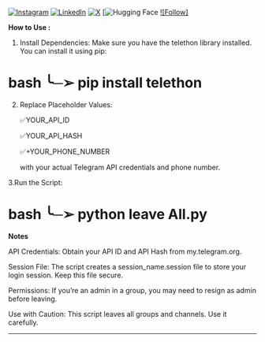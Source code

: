 [![Instagram](https://img.shields.io/badge/Instagram-%23E4405F.svg?logo=Instagram&logoColor=white)](https://instagram.com/aihoma)
[![LinkedIn](https://img.shields.io/badge/LinkedIn-%230077B5.svg?logo=linkedin&logoColor=white)](https://www.linkedin.com/in/aihoma/)
[![X](https://img.shields.io/badge/X-black.svg?logo=X&logoColor=white)](https://x.com/https://x.com/Ai_Homa)
[![Hugging Face](https://huggingface.co/AiHoma)
[![Follow]](https://github.com/AiHoma)
   
   **How to Use :**

1. Install Dependencies:
   Make sure you have the telethon library installed. You can install it using pip:
                        
bash
  ╰─➢ pip install telethon
==================================
  
2. Replace Placeholder Values:
   
    ✅YOUR_API_ID
   
    ✅YOUR_API_HASH
   
    ✅+YOUR_PHONE_NUMBER
   
      with your actual Telegram API credentials and phone number.
    
3.Run the Script:
  
bash
  ╰─➢ python leave All.py
===================================

**Notes**

API Credentials:
Obtain your API ID and API Hash from my.telegram.org.

Session File:
The script creates a session_name.session file to store your login session. Keep this file secure.

Permissions:
If you’re an admin in a group, you may need to resign as admin before leaving.

Use with Caution:
This script leaves all groups and channels. Use it carefully.
__________________________________________
